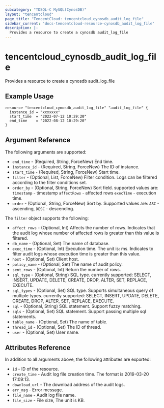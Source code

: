 ```yaml
---
subcategory: "TDSQL-C MySQL(CynosDB)"
layout: "tencentcloud"
page_title: "TencentCloud: tencentcloud_cynosdb_audit_log_file"
sidebar_current: "docs-tencentcloud-resource-cynosdb_audit_log_file"
description: |-
  Provides a resource to create a cynosdb audit_log_file
---
```


# tencentcloud_cynosdb_audit_log_file

Provides a resource to create a cynosdb audit_log_file

## Example Usage

```hcl
resource "tencentcloud_cynosdb_audit_log_file" "audit_log_file" {
  instance_id = "xxxxxxx"
  start_time  = "2022-07-12 10:29:20"
  end_time    = "2022-08-12 10:29:20"
}
```

## Argument Reference

The following arguments are supported:

* `end_time` - (Required, String, ForceNew) End time.
* `instance_id` - (Required, String, ForceNew) The ID of instance.
* `start_time` - (Required, String, ForceNew) Start time.
* `filter` - (Optional, List, ForceNew) Filter condition. Logs can be filtered according to the filter conditions set.
* `order_by` - (Optional, String, ForceNew) Sort field. supported values are:
`timestamp` - timestamp
`affectRows` - affected rows
`execTime` - execution time.
* `order` - (Optional, String, ForceNew) Sort by. Supported values are: `ASC` - ascending, `DESC` - descending.

The `filter` object supports the following:

* `affect_rows` - (Optional, Int) Affects the number of rows. Indicates that the audit log whose number of affected rows is greater than this value is filtered.
* `db_name` - (Optional, Set) The name of database.
* `exec_time` - (Optional, Int) Execution time. The unit is: ms. Indicates to filter audit logs whose execution time is greater than this value.
* `host` - (Optional, Set) Client host.
* `policy_name` - (Optional, Set) The name of audit policy.
* `sent_rows` - (Optional, Int) Return the number of rows.
* `sql_type` - (Optional, String) SQL type. currently supported: SELECT, INSERT, UPDATE, DELETE, CREATE, DROP, ALTER, SET, REPLACE, EXECUTE.
* `sql_types` - (Optional, Set) SQL type. Supports simultaneous query of multiple types. currently supported: SELECT, INSERT, UPDATE, DELETE, CREATE, DROP, ALTER, SET, REPLACE, EXECUTE.
* `sql` - (Optional, String) SQL statement. Support fuzzy matching.
* `sqls` - (Optional, Set) SQL statement. Support passing multiple sql statements.
* `table_name` - (Optional, Set) The name of table.
* `thread_id` - (Optional, Set) The ID of thread.
* `user` - (Optional, Set) User name.

## Attributes Reference

In addition to all arguments above, the following attributes are exported:

* `id` - ID of the resource.
* `create_time` - Audit log file creation time. The format is 2019-03-20 17:09:13.
* `download_url` - The download address of the audit logs.
* `err_msg` - Error message.
* `file_name` - Audit log file name.
* `file_size` - File size, The unit is KB.


